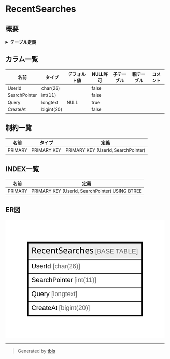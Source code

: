 # RecentSearches

## 概要

<details>
<summary><strong>テーブル定義</strong></summary>

```sql
CREATE TABLE `RecentSearches` (
  `UserId` char(26) NOT NULL,
  `SearchPointer` int(11) NOT NULL,
  `Query` longtext CHARACTER SET utf8mb4 COLLATE utf8mb4_bin DEFAULT NULL CHECK (json_valid(`Query`)),
  `CreateAt` bigint(20) NOT NULL,
  PRIMARY KEY (`UserId`,`SearchPointer`)
) ENGINE=InnoDB DEFAULT CHARSET=utf8mb4
```

</details>

## カラム一覧

| 名前            | タイプ        | デフォルト値       | NULL許可   | 子テーブル      | 親テーブル      | コメント     |
| ------------- | ---------- | ------------ | -------- | ---------- | ---------- | -------- |
| UserId        | char(26)   |              | false    |            |            |          |
| SearchPointer | int(11)    |              | false    |            |            |          |
| Query         | longtext   | NULL         | true     |            |            |          |
| CreateAt      | bigint(20) |              | false    |            |            |          |

## 制約一覧

| 名前      | タイプ         | 定義                                  |
| ------- | ----------- | ----------------------------------- |
| PRIMARY | PRIMARY KEY | PRIMARY KEY (UserId, SearchPointer) |

## INDEX一覧

| 名前      | 定義                                              |
| ------- | ----------------------------------------------- |
| PRIMARY | PRIMARY KEY (UserId, SearchPointer) USING BTREE |

## ER図

![er](RecentSearches.svg)

---

> Generated by [tbls](https://github.com/k1LoW/tbls)
